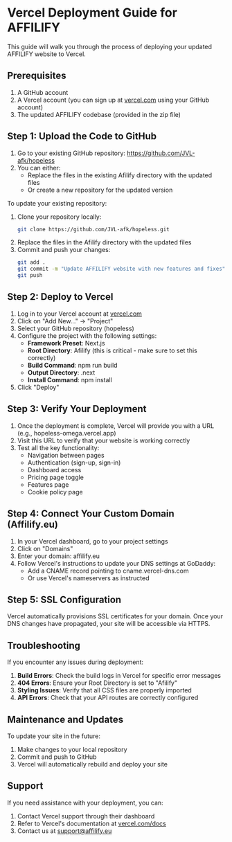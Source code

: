 # Vercel Deployment Guide for AFFILIFY

This guide will walk you through the process of deploying your updated AFFILIFY website to Vercel.

## Prerequisites

1. A GitHub account
2. A Vercel account (you can sign up at [vercel.com](https://vercel.com) using your GitHub account)
3. The updated AFFILIFY codebase (provided in the zip file)

## Step 1: Upload the Code to GitHub

1. Go to your existing GitHub repository: https://github.com/JVL-afk/hopeless
2. You can either:
   - Replace the files in the existing Afilify directory with the updated files
   - Or create a new repository for the updated version

To update your existing repository:

1. Clone your repository locally:
   ```bash
   git clone https://github.com/JVL-afk/hopeless.git
   ```
2. Replace the files in the Afilify directory with the updated files
3. Commit and push your changes:
   ```bash
   git add .
   git commit -m "Update AFFILIFY website with new features and fixes"
   git push
   ```

## Step 2: Deploy to Vercel

1. Log in to your Vercel account at [vercel.com](https://vercel.com)
2. Click on "Add New..." → "Project"
3. Select your GitHub repository (hopeless)
4. Configure the project with the following settings:
   - **Framework Preset**: Next.js
   - **Root Directory**: Afilify (this is critical - make sure to set this correctly)
   - **Build Command**: npm run build
   - **Output Directory**: .next
   - **Install Command**: npm install
5. Click "Deploy"

## Step 3: Verify Your Deployment

1. Once the deployment is complete, Vercel will provide you with a URL (e.g., hopeless-omega.vercel.app)
2. Visit this URL to verify that your website is working correctly
3. Test all the key functionality:
   - Navigation between pages
   - Authentication (sign-up, sign-in)
   - Dashboard access
   - Pricing page toggle
   - Features page
   - Cookie policy page

## Step 4: Connect Your Custom Domain (Affilify.eu)

1. In your Vercel dashboard, go to your project settings
2. Click on "Domains"
3. Enter your domain: affilify.eu
4. Follow Vercel's instructions to update your DNS settings at GoDaddy:
   - Add a CNAME record pointing to cname.vercel-dns.com
   - Or use Vercel's nameservers as instructed

## Step 5: SSL Configuration

Vercel automatically provisions SSL certificates for your domain. Once your DNS changes have propagated, your site will be accessible via HTTPS.

## Troubleshooting

If you encounter any issues during deployment:

1. **Build Errors**: Check the build logs in Vercel for specific error messages
2. **404 Errors**: Ensure your Root Directory is set to "Afilify"
3. **Styling Issues**: Verify that all CSS files are properly imported
4. **API Errors**: Check that your API routes are correctly configured

## Maintenance and Updates

To update your site in the future:

1. Make changes to your local repository
2. Commit and push to GitHub
3. Vercel will automatically rebuild and deploy your site

## Support

If you need assistance with your deployment, you can:

1. Contact Vercel support through their dashboard
2. Refer to Vercel's documentation at [vercel.com/docs](https://vercel.com/docs)
3. Contact us at support@affilify.eu
